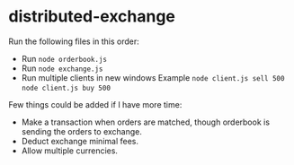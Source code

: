 # distributed-exchange

Run the following files in this order:

* Run `node orderbook.js`
* Run `node exchange.js`
* Run multiple clients in new windows
Example `node client.js sell 500` `node client.js buy 500`

Few things could be added if I have more time:
* Make a transaction when orders are matched, though orderbook is sending the orders to exchange.
* Deduct exchange minimal fees.
* Allow multiple currencies.
